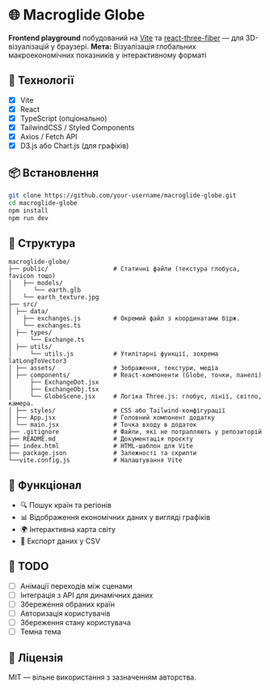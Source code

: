 # 🌐 Macroglide Globe

**Frontend playground** побудований на [Vite](https://vitejs.dev/) та [react-three-fiber](https://github.com/pmndrs/react-three-fiber) — для 3D-візуалізацій у браузері.
**Мета:** Візуалізація глобальних макроекономічних показників у інтерактивному форматі

## 🚀 Технології

- [x] Vite
- [x] React
- [x] TypeScript (опціонально)
- [x] TailwindCSS / Styled Components
- [x] Axios / Fetch API
- [x] D3.js або Chart.js (для графіків)

## 📦 Встановлення

```bash
git clone https://github.com/your-username/macroglide-globe.git
cd macroglide-globe
npm install
npm run dev
```

## 📁 Структура

```plaintext
macroglide-globe/
├── public/                  # Статичні файли (текстура глобуса, favicon тощо)
│   ├── models/  
│      └── earth.glb
│   └── earth_texture.jpg    
├── src/
│ ├── data/
│   ├── exchanges.js         # Окремий файл з координатами бірж.
│   └── exchanges.ts         
│ ├── types/
│     └── Exchange.ts
│ ├── utils/
│     └── utils.js           # Утилітарні функції, зокрема latLongToVector3
│ ├── assets/                # Зображення, текстури, медіа
│ ├── components/            # React-компоненти (Globe, точки, панелі)
│     ├── ExchangeDot.jsx         
│     ├── ExchangeObj.tsx  
│     └── GlobeScene.jsx     # Логіка Three.js: глобус, лінії, світло, камера.
│ ├── styles/                # CSS або Tailwind-конфігурації
│ ├── App.jsx                # Головний компонент додатку
│ └── main.jsx               # Точка входу в додаток
├── .gitignore               # Файли, які не потрапляють у репозиторій
├── README.md                # Документація проєкту
├── index.html               # HTML-шаблон для Vite
├── package.json             # Залежності та скрипти
└──vite.config.js            # Налаштування Vite
```

## 🧠 Функціонал

- 🔍 Пошук країн та регіонів
- 📊 Відображення економічних даних у вигляді графіків
- 🌍 Інтерактивна карта світу
- 📁 Експорт даних у CSV

## 📌 TODO

- [ ] Анімації переходів між сценами
- [ ] Інтеграція з API для динамічних даних
- [ ] Збереження обраних країн
- [ ] Авторизація користувачів
- [ ] Збереження стану користувача
- [ ] Темна тема

## 📄 Ліцензія

MIT — вільне використання з зазначенням авторства.

